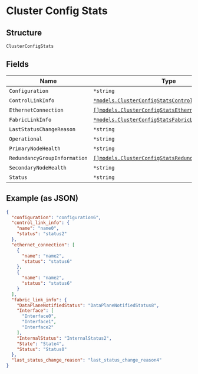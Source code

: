 
# Cluster Config Stats

## Structure

`ClusterConfigStats`

## Fields

| Name | Type | Tags | Description |
|  --- | --- | --- | --- |
| `Configuration` | `*string` | Optional | - |
| `ControlLinkInfo` | [`*models.ClusterConfigStatsControlLinkInfo`](../../doc/models/cluster-config-stats-control-link-info.md) | Optional | - |
| `EthernetConnection` | [`[]models.ClusterConfigStatsEthernetConnectionItem`](../../doc/models/cluster-config-stats-ethernet-connection-item.md) | Optional | - |
| `FabricLinkInfo` | [`*models.ClusterConfigStatsFabricLinkInfo`](../../doc/models/cluster-config-stats-fabric-link-info.md) | Optional | - |
| `LastStatusChangeReason` | `*string` | Optional | - |
| `Operational` | `*string` | Optional | - |
| `PrimaryNodeHealth` | `*string` | Optional | - |
| `RedundancyGroupInformation` | [`[]models.ClusterConfigStatsRedundancyGroupInfoItem`](../../doc/models/cluster-config-stats-redundancy-group-info-item.md) | Optional | - |
| `SecondaryNodeHealth` | `*string` | Optional | - |
| `Status` | `*string` | Optional | - |

## Example (as JSON)

```json
{
  "configuration": "configuration6",
  "control_link_info": {
    "name": "name0",
    "status": "status2"
  },
  "ethernet_connection": [
    {
      "name": "name2",
      "status": "status6"
    },
    {
      "name": "name2",
      "status": "status6"
    }
  ],
  "fabric_link_info": {
    "DataPlaneNotifiedStatus": "DataPlaneNotifiedStatus8",
    "Interface": [
      "Interface0",
      "Interface1",
      "Interface2"
    ],
    "InternalStatus": "InternalStatus2",
    "State": "State4",
    "Status": "Status0"
  },
  "last_status_change_reason": "last_status_change_reason4"
}
```

